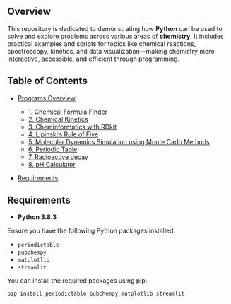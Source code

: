 
## Overview

This repository is dedicated to demonstrating how **Python** can be used to solve and explore problems across various areas of **chemistry**. It includes practical examples and scripts for topics like chemical reactions, spectroscopy, kinetics, and data visualization—making chemistry more interactive, accessible, and efficient through programming.



## Table of Contents

- [Programs Overview](#programs-overview)
  - [1. Chemical Formula Finder](#1-Chemical-Formula-Finder)
  - [2. Chemical Kinetics](#2-Chemical-Kinetics)
  - [3. Cheminformatics with RDkit](#2-Cheminformatics-with-RDkit)
  - [4. Lipinski’s Rule of Five](#3-Lipinski’s-Rule-of-Five)
  - [5. Molecular Dynamics Simulation using Monte Carlo Methods](#3-Molecular-Dynamics-Simulation-using-Monte-Carlo-Methods)
  - [6. Periodic Table](#4-Periodic-Table)
  - [7. Radioactive decay](#5-Radioactive-decay)
  - [8. pH Calculator](#6-pH-Calculator)
 
- [Requirements](#Requirements)  

 



## Requirements

* **Python 3.8.3**
  
Ensure you have the following Python packages installed:

- `periodictable` 
- `pubchempy`
- `matplotlib`
- `streamlit`

You can install the required packages using pip:

```bash
pip install periodictable pubchempy matplotlib streamlit
```

